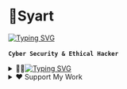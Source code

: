 # 💫Syart

[![Typing SVG](https://readme-typing-svg.demolab.com?font=&size=25&pause=1000&color=F7F7F7&random=false&width=435&lines=Hobby+Software+Developer;Dream+Job%3A+Software+Developer;Work+hard+for+my+goal)]()

**`Cyber Security & Ethical Hacker`**

<details>
<summary>👨‍💻<a href="https://git.io/typing-svg"><img src="https://readme-typing-svg.demolab.com?font=Fira+Code&pause=1000&color=F7F7F7&random=false&width=435&lines=My+Journey" alt="Typing SVG" /></a></summary>
My journey into coding and cybersecurity began with a fascination for coding at the age of 11. I started learning Python and quickly mastered its fundamentals. However, my interest shifted towards cybersecurity when I was 14 years old. I pursued an apprenticeship and further education in the field. During this time, I honed my skills in areas such as penetration testing and vulnerability assessment. My dedication to cybersecurity continued to grow as I delved deeper into the field, constantly pushing myself to learn and adapt to new challenges.
</details>


<details>
<summary> ♥️ Support My Work</summary>

If you find my projects helpful or valuable, consider supporting me by donating. Your contributions help me dedicate more time and effort to create and maintain open-source projects.

### Cryptocurrency Donations:
- **Bitcoin <img src="Bitcoin.png" alt="Bitcoin" width="20" height="20">:** `soon` 
- **Ethereum <img src="Ethereum.png" alt="Ethereum" width="20" height="20">:** `soon` 
- **Solana <img src="Sol.png" alt="Solana" width="20" height="20">:** `BFciMoUU5gqLpRXvRvrQUDaVGhKW5uDwEVmzZsefRb8C`

Thank you for your generosity!
</details>

